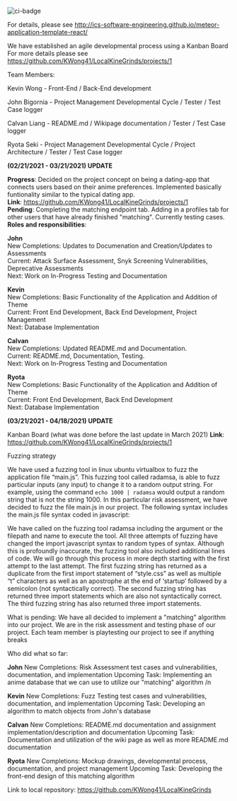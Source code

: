 ![ci-badge](https://github.com/ics-software-engineering/meteor-application-template-react/workflows/ci-meteor-application-template-react/badge.svg)

For details, please see http://ics-software-engineering.github.io/meteor-application-template-react/

We have established an agile developmental process using a Kanban Board
For more details please see https://github.com/KWong41/LocalKineGrinds/projects/1

Team Members:

Kevin Wong - Front-End / Back-End development

John Bigornia - Project Management Developmental Cycle / Tester / Test Case logger

Calvan Liang - README.md / Wikipage documentation / Tester / Test Case logger

Ryota Seki - Project Management Developmental Cycle / Project Architecture / Tester / Test Case logger

**(02/21/2021 - 03/21/2021) UPDATE**

**Progress**: Decided on the project concept on being a dating-app that connects users based on their anime preferences. Implemented basically funtionality similar to the typical dating app.  
**Link**: https://github.com/KWong41/LocalKineGrinds/projects/1  
**Pending**: Completing the matching endpoint tab. Adding in a profiles tab for other users that have already finished "matching". Currently testing cases.  
**Roles and responsibilities**:

**John**  
New Completions: Updates to Documenation and Creation/Updates to Assessments  
Current: Attack Surface Assessment, Snyk Screening Vulnerabilities, Deprecative Assessments  
Next: Work on In-Progress Testing and Documentation

**Kevin**  
New Completions: Basic Functionality of the Application and Addition of Theme  
Current: Front End Development, Back End Development, Project Management  
Next: Database Implementation

**Calvan**  
New Completions: Updated README.md and Documentation.  
Current: README.md, Documentation, Testing.  
Next: Work on In-Progress Testing and Documentation  

**Ryota**  
New Completions: Basic Functionality of the Application and Addition of Theme  
Current: Front End Development, Back End Development  
Next: Database Implementation  

**(03/21/2021 - 04/18/2021) UPDATE**

Kanban Board (what was done before the last update in March 2021)
**Link**: https://github.com/KWong41/LocalKineGrinds/projects/1  

Fuzzing strategy

We have used a fuzzing tool in linux ubuntu virtualbox to fuzz the application file “main.js”.  This fuzzing tool called radamsa, is able to fuzz particular inputs (any input) to change it to a random output string.  For example, using the command `echo 1000 | radamsa` would output a random string that is not the string 1000.  In this particular risk assessment, we have decided to fuzz the file main.js in our project.  The following syntax includes the main.js file syntax coded in javascript:

We have called on the fuzzing tool radamsa including the argument or the filepath and name to execute the tool.  All three attempts of fuzzing have changed the import javascript syntax to random types of syntax.  Although this is profoundly inaccurate, the fuzzing tool also included additional lines of code.  We will go through this process in more depth starting with the first attempt to the last attempt.  The first fuzzing string has returned as a duplicate from the first import statement of “style.css” as well as multiple “t” characters as well as an apostrophe at the end of ‘startup’ followed by a semicolon (not syntactically correct). The second fuzzing string has returned three import statements which are also not syntactically correct.  The third fuzzing string has also returned three import statements.  

What is pending:
  We have all decided to implement a "matching" algorithm into our project.  We are in the risk assessment and testing phase of our project.  Each team member is playtesting our project to see if anything breaks 

Who did what so far: 

**John**
New Completions:  Risk Assessment test cases and vulnerabilities, documentation, and implementation
Upcoming Task:  Implementing an anime database that we can use to utilize our "matching" algorithm /n

**Kevin**
New Completions:  Fuzz Testing test cases and vulnerabilities, documentation, and implementation
Upcoming Task:  Developing an algorithm to match objects from John's database

**Calvan**
New Completions:  README.md documentation and assignment implementation/description and documentation
Upcoming Task:  Documentation and utilization of the wiki page as well as more README.md documentation

**Ryota**
New Completions:  Mockup drawings, developmental process, documentation, and project management
Upcoming Task:  Developing the front-end design of this matching algorithm 

Link to local repository:
https://github.com/KWong41/LocalKineGrinds
